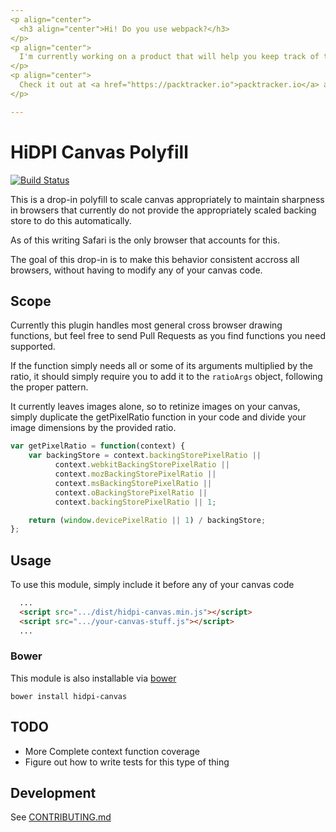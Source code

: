 ```yaml
---
<p align="center">
  <h3 align="center">Hi! Do you use webpack?</h3>
</p>
<p align="center">
  I'm currently working on a product that will help you keep track of the assets you're producing and their delivery performance concerns.  Along with reporting those stats right to your GitHub pull requests.
</p>
<p align="center">
  Check it out at <a href="https://packtracker.io">packtracker.io</a> and <a href="https://app.packtracker.io">request early access</a> if you want to help me kick the tires!
</p>

---
```


# HiDPI Canvas Polyfill

[![Build Status](https://travis-ci.org/jondavidjohn/hidpi-canvas-polyfill.svg?branch=master)](https://travis-ci.org/jondavidjohn/hidpi-canvas-polyfill)

This is a drop-in polyfill to scale canvas appropriately to maintain sharpness
in browsers that currently do not provide the appropriately scaled backing
store to do this automatically.

As of this writing Safari is the only browser that accounts for this.

The goal of this drop-in is to make this behavior consistent accross all browsers,
without having to modify any of your canvas code.

## Scope

Currently this plugin handles most general cross browser drawing functions, but
feel free to send Pull Requests as you find functions you need supported.

If the function simply needs all or some of its arguments multiplied by the ratio,
it should simply require you to add it to the `ratioArgs` object, following the proper
pattern.

It currently leaves images alone, so to retinize images on your canvas, simply
duplicate the getPixelRatio function in your code and divide your image dimensions
by the provided ratio.

```js
var getPixelRatio = function(context) {
    var backingStore = context.backingStorePixelRatio ||
          context.webkitBackingStorePixelRatio ||
          context.mozBackingStorePixelRatio ||
          context.msBackingStorePixelRatio ||
          context.oBackingStorePixelRatio ||
          context.backingStorePixelRatio || 1;

    return (window.devicePixelRatio || 1) / backingStore;
};
```

## Usage

To use this module, simply include it before any of your canvas code

```html
  ...
  <script src=".../dist/hidpi-canvas.min.js"></script>
  <script src=".../your-canvas-stuff.js"></script>
  ...
```

### Bower

This module is also installable via [bower](http://bower.io/)

    bower install hidpi-canvas

## TODO

  - More Complete context function coverage
  - Figure out how to write tests for this type of thing

## Development

See [CONTRIBUTING.md](https://github.com/jondavidjohn/hidpi-canvas-polyfill/blob/develop/CONTRIBUTING.md)

